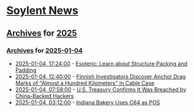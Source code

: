# [Soylent News](../../../README.md)

## [Archives](../../index.md) for [2025](../index.md)

### [Archives](../../index.md) for [2025-01-04](index.md)

* [2025-01-04, 17:24:00](https://soylentnews.org/article.pl?sid=25/01/03/1455239&from=rss) - [Esoteric: Learn about Structure Packing and Padding](https://soylentnews.org/article.pl?sid=25/01/03/1455239&from=rss)
* [2025-01-04, 12:40:00](https://soylentnews.org/article.pl?sid=25/01/03/1451208&from=rss) - [Finnish Investigators Discover Anchor Drag Marks of \"Almost a Hundred Kilometers\" in Cable Case](https://soylentnews.org/article.pl?sid=25/01/03/1451208&from=rss)
* [2025-01-04, 07:58:00](https://soylentnews.org/article.pl?sid=25/01/03/1435247&from=rss) - [U.S. Treasury Confirms It Was Breached by China-Backed Hackers](https://soylentnews.org/article.pl?sid=25/01/03/1435247&from=rss)
* [2025-01-04, 03:12:00](https://soylentnews.org/article.pl?sid=25/01/03/1433237&from=rss) - [Indiana Bakery Uses C64 as POS](https://soylentnews.org/article.pl?sid=25/01/03/1433237&from=rss)
